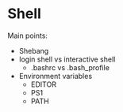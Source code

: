 # Shell

Main points:

- Shebang
- login shell vs interactive shell
    - .bashrc vs .bash_profile
- Environment variables
    - EDITOR
    - PS1
    - PATH

